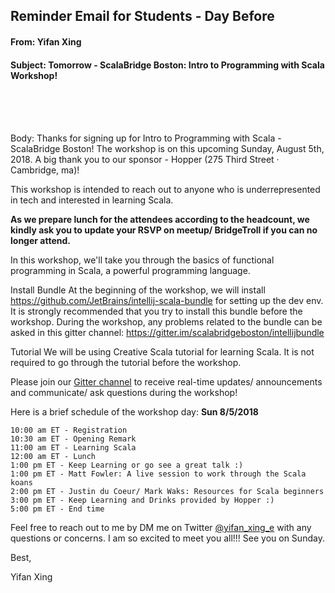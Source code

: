 ## Reminder Email for Students - Day Before


#### From: Yifan Xing

#### Subject: Tomorrow - ScalaBridge Boston: Intro to Programming with Scala Workshop!

<br>
<br>
<br>

Body:
Thanks for signing up for Intro to Programming with Scala - ScalaBridge Boston! The workshop is on this upcoming Sunday, August 5th, 2018. A big thank you to our sponsor - Hopper (275 Third Street · Cambridge, ma)!

This workshop is intended to reach out to anyone who is underrepresented in tech and interested in learning Scala.

**As we prepare lunch for the attendees according to the headcount, we kindly ask you to update your RSVP on meetup/ BridgeTroll if you can no longer attend.**

In this workshop, we'll take you through the basics of functional programming in Scala, a powerful programming language.

Install Bundle
At the beginning of the workshop, we will install https://github.com/JetBrains/intellij-scala-bundle for setting up the dev env. It is strongly recommended that you try to install this bundle before the workshop. During the workshop, any problems related to the bundle can be asked in this gitter channel: https://gitter.im/scalabridgeboston/intellijbundle

Tutorial
We will be using Creative Scala tutorial for learning Scala. It is not required to go through the tutorial before the workshop.


Please join our [Gitter channel](https://gitter.im/scalabridgeboston/lobby) to receive real-time updates/ announcements and communicate/ ask questions during the workshop!


Here is a brief schedule of the workshop day: **Sun 8/5/2018**

```text
10:00 am ET - Registration
10:30 am ET - Opening Remark
11:00 am ET - Learning Scala
12:00 am ET - Lunch
1:00 pm ET - Keep Learning or go see a great talk :)
1:00 pm ET - Matt Fowler: A live session to work through the Scala koans
2:00 pm ET - Justin du Coeur/ Mark Waks: Resources for Scala beginners
3:00 pm ET - Keep Learning and Drinks provided by Hopper :)
5:00 pm ET - End time
```

Feel free to reach out to me by DM me on Twitter [@yifan_xing_e](https://twitter.com/yifan_xing_e) with any questions or concerns. I am so excited to meet you all!!! See you on Sunday.


Best,

Yifan Xing
